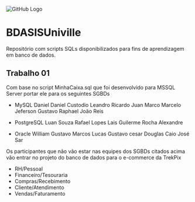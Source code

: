 ![GitHub Logo](https://github.com/BDASISUniville/Trabalhos/blob/master/logounivillesis.jpg)

# BDASISUniville

Repositório com scripts SQLs disponibilizados para fins de aprendizagem em banco de dados.

## Trabalho 01

Com base no script MinhaCaixa.sql que foi desenvolvido para MSSQL Server portar ele para os seguintes SGBDs
* MySQL
Daniel
Daniel Custodio
Leandro
Ricardo
Juan
Marco
Marcelo
Jeferson
Gustavo Raphael
João Reis

* PostgreSQL
Luan Souza
Rafael Lopes
Lais
Guilerme Rocha
Alexandre

* Oracle
William
Gustavo
Marcos
Lucas
Gustavo cesar
Douglas
Caio
José Sar

Os participantes que não vão estar nas equipes dos SGBDs citados acima vão entrar no projeto do banco de dados para o e-commerce da TrekPix
* RH/Pessoal
* Financeiro/Tesouraria
* Compras/Recebimento
* Cliente/Atendimento
* Vendas/Faturamento
